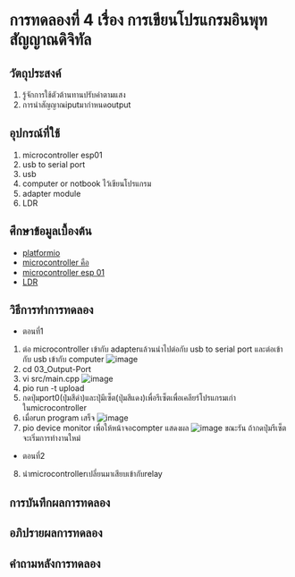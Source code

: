 # การทดลองที่ 4 เรื่อง การเขียนโปรแกรมอินพุทสัญญาณดิจิทัล
## วัตถุประสงค์
1. รู้จักการใช้ตัวต้านทานปรับค่าตามแสง
2. การนำสัญญาณiputมากำหนดoutput
## อุปกรณ์ที่ใช้
1. microcontroller esp01
2. usb to serial port
3. usb
4. computer or notbook ไว้เขียนโปรแกรม
5. adapter module
6. LDR
## ศึกษาข้อมูลเบื้องต้น
* [platformio](https://platformio.org/)
* [microcontroller คือ](https://thiti.dev/blog/28/)
* [microcontroller esp 01](http://fitrox.lnwshop.com/article/28/esp8266-ตอนที่-1-รู้จักกับ-esp8266)
* [LDR](https://sites.google.com/site/elecso25/menu/8)
## วิธีการทำการทดลอง
* ตอนที่1
1. ต่อ microcontroller เข้ากับ adapterแล้วนนำไปต่อกับ usb to serial port และต่อเข้ากับ usb เข้ากับ computer
![image](https://user-images.githubusercontent.com/80880831/112261170-e5e9f000-8c9d-11eb-9e53-7a8fc340316e.jpeg)
2. cd 03_Output-Port
3. vi src/main.cpp
![image](https://user-images.githubusercontent.com/80880831/112261260-192c7f00-8c9e-11eb-881f-8df351921111.jpeg)
4. pio run -t upload
5. กดปุ่มport0(ปุ่มสีดำ)และปุ่มีเซ็ต(ปุ่มสีแดง)เพื่อรีเซ็ตเพื่อเคลียร์โปรแกรมเก่าในmicrocontroller
6. เมื่อrun program เสร็จ
![image](https://user-images.githubusercontent.com/80880831/112261422-6b6da000-8c9e-11eb-8ce9-cf4723be3772.jpeg)
7. pio device monitor เพื่อให้หน้าจอcompter แสดงผล
![image](https://user-images.githubusercontent.com/80880831/112261469-86d8ab00-8c9e-11eb-9bcf-c462d976fa58.jpeg)
ขณะรัน ถ้ากดปุ่มรีเซ็ต จะเริ่มการทำงานใหม่
* ตอนที่2
8. นำmicrocontrollerเปลี่ยนมาเสียบเข้ากับrelay

## การบันทึกผลการทดลอง

## อภิปรายผลการทดลอง

## คำถามหลังการทดลอง
